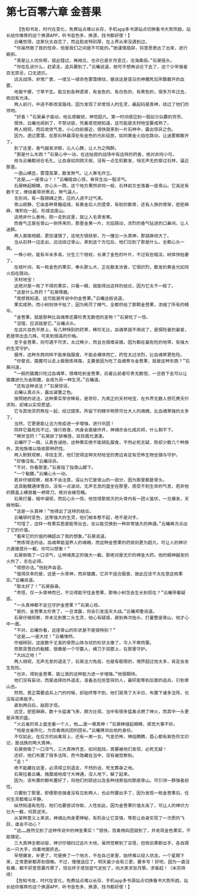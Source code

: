 # 第七百零六章 金菩果
        【告知书友，时代在变化，免费站点难以长存，手机app多书源站点切换看书大势所趋，站长给你推荐的这个换源APP，听书音色多、换源、找书都好使！】
       云曦觉得，这家伙太自恋了，而且脸皮特别厚，在上界从来没遇到过。
       “你虽然救了我的性命，但是我们之间是不可能的。”她谨慎措辞，将意思表达了出来，进行婉拒。
       “真是让人忧伤啊，就此错过，再相见，也许已是岁月变迁，沧海桑田。”石昊摇头。
       “你在乱说什么，赶紧走，追兵要到了。”云曦说道，她可不想再谈论下去了，这个少年强者百无禁忌，口无遮拦。
       远古战场，非常广袤，一缕又一缕赤色雾霭缭绕，据说这是昔日的神魔死后所飘散开的血雾。
       地面干硬，寸草不生。能见到各种遗骨，有金色的、有白色的、有黑色的，很多万年过去，依旧有光泽。
       两人前行，中途不断改变路线，因为发现了非常惊人的生灵，最起码是真神，绕过了他们的领地。
       “好香！”石昊鼻子翕动，他五感敏锐，神觉超凡，第一时间感应到一股如兰似麝的芬芳。
       很快，云曦也闻到了，不禁动容，凭着感觉她知道，这可能是天材地宝要成熟了。
       两人相视，而后收敛气息，小心向前接近，很快就来到一片石林中，露出惊异之色。
       因为，透过雾霭，在那石林最深处有金色的光彩绽放，如同黄金火焰在跳动，让迷雾都散开了。
       到了这里，香气越发浓郁，沁人心脾，让人为之陶醉。
       “那是什么东西？”石昊心中一动，在这枯寂的战场中有这样的药香，绝对非同小可。
       他与云曦都闭合毛孔，让自身如同寂灭般，没有一点生机散发，悄无声无的穿过石林，逼近那里。
       一座山横亘，雾霭笼罩，散发煞气，让人寒毛炸立。
       “这是……一座骨山？！”云曦暗自心惊，脊背生出一股凉气。
       石昊眯起眼睛，亦心头一跳，这个地方果然非同一般，石林前方坐落着一座骨山。它高足有数千丈，缭绕着带状黑云，煞气逼人。
       无形间，有一股磅礴之势，压的人透不过气来。
       骨山寂静，它由各种骨骼组成，有黄金巨人的遗骨，有蛟的骸骨，还有人族的骨架，密密麻麻，堆积在一起，形成这座山。
       这绝非什么善地，刚一走到这里，就让人毛骨发寒。
       而香气正是在骨山一侧传来的，那里金黄一片，光焰跳动，浓烈的香气钻进的口鼻间，让人迷醉。
       两人面面相觑，更加谨慎了，这地方很妖邪，万一撞见一头真神，那就麻烦大了。
       当从石林一边走出，远远绕过骨山，来到这个方位后，他们见到了那是什么，全都心头一跳。
       一株小树，能有半米多高，分生三个枝杈，长满了金色的叶片，不过有些暗淡，树体快枯萎了。
       在枝叶间，有一枚金色的果实，拳头那么大，正在散发浓香，它很炽烈，散发的黄金光如同火焰在跳动。
       天材地宝！
       这绝对是一枚了不得的果实，只看一眼，就能得出这样的结论，因为它太不一般了。
       “这是什么奇药？”石昊琢磨。
       “我想我知道，这可能是传说中的金菩果。”云曦这般说道。
       果实成熟，而小树则快干枯了，因为耗尽了精气，全都供给了那颗金菩果，浓缩了所有的精华。
       “金菩果，就是那种比血魂草还要珍贵无数倍的圣物？”石昊吃了一惊。
       “没错，应该就是它。”云曦点头。
       在这片血色平原上，有几种特别的药草，稀珍无比，血魂草就不用说了，是探险者的最爱，若是带出去几株，可卖到很高的价格。
       至于金菩果，则可遇不可求，太过稀少，而且也很难采摘，因为都在最危险的地带，有强大的生灵守护。
       据传，这种东西同样不能单独服食，不能会爆体而亡，药性太过浓烈，比血魂草更危险。
       “你曾说，猿魔可以走上极致炼体路，主要是因为吃了血魂草与金菩果，就是这种东西？”石昊问道。
       “一般的猿魔只吃过血魂草，很难吃到金菩果，后者比前者珍贵无数倍，一旦吞下去可以让猿魔进化为金刚魔，会成为另一种生灵。”云曦道。
       “还有这种说法？”石昊惊讶。
       云曦认真点头，露出凝重之色。
       按照她的说法，这种果实举世稀有，是奇珍，为真正的天材地宝，在外界无数人想花费天价求购，却难以实现愿望。
       它与其他灵药熬在一起，经过提炼，所留下的精华物质可壮大人的魂魄，比血魂草强的太多了。
       当然，它更是能让法力免疫进一步增强，进行巩固！
       同样它最危险不过，强行吞食，肉身会直接炸开，神魂亦会化成灰烬，什么剩不下。
       “稀世宝药！”石昊舔了舔嘴唇，双目霞光湛湛。
       云曦吓了一跳，认真告诫他，这种果实绝不能胡乱服食，不然必死无疑，除却少数几个种族外，其他族难以吸收那种药性。
       两人默默观察，寻找生灵，他们觉得这种天材地宝的旁边肯定有恐怖生物坐镇与守护。
       “好像没有。”云曦讶异。
       “不对，你看那里。”石昊指了指骨山脚下。
       “一个骷髅。”云曦心头一动。
       若非仔细观察，根本不会注意，误以为它是骨山的一部分，因为那里都是骨头。
       这具骷髅通体雪白，没有一点波动，无声无息的盘坐在那里，感受不到生命的气息，若非他的膝盖上横放着一柄骨刀，绝对会被忽略。
       石昊打量，暗中凝视，而后心头一惊，他觉得那寂灭的头骨内有一团火蛰伏，一旦爆发，天崩地裂。
       “这是一头真神！”他得出了这样的结论。
       云曦顿时变色，这等强大的生灵，他们根本惹不起，绝不是对手。
       “可惜了，这样一枚果实若是能带出去，足以能交换到一种非常强大的神通。”云曦再次点出了它的价值。
       “看来它的价值的确超出了我的想象。”石昊说道。
       “熬炼得法的话，血魂草能滋养人的魂魄，而这种金菩果的药效则更为超凡，可让人的神识力直接提升一截，你可以想象！”
       石昊倒吸了一口凉气，让神魂真正的强大一截，那绝对是无价的神圣大药。他的眼神越发的火热了，志在必得。
       “得想办法。”他轻声自语。
       “值得庆幸的是，这是一头骨神，而非猿魔，它并不适合服食，故此应该不太在意这枚果实。”云曦说道。
       “那太好了！”石昊振奋。
       “奇怪，仅一头骨神而已，不见得能守住金菩果，那株小树怎会生长到现在？”云曦带着疑惑。
       “一头真神都不足已守护金菩果？”石昊心惊。
       “是的，金菩果太珍贵了，一旦泄露，将会引发连天大战。”云曦郑重说道。
       石昊仔细观察，并未见到第二头生灵，他心有疑惑，直到再次抬头，打量整座骨山，他才心中一震。
       “不对，云曦你看，这座骨山的形状是不是很特别？”
       “这是……一座大坟！”云曦悚然。
       仔细辨别，这座数千丈高的骨质山体与坟的形状太像了，令人不寒而栗。
       而那具雪白的骷髅，很像是一个守墓人，横刀于双膝上，在那里守护。
       “大凶之地！”
       两人相视，无声无息的退走了，石昊法力免疫，也是有极限的，境界超过他太多，肯定会发生危险。
       “也许，得到金菩果，能让我的这种能力进一步增强。”他很期待。
       他们没有妄动，而是选择向外退走，准备去拉些垫背的人，最好能等到后面的追兵，引到骨山去。
       然而，真正需要追兵上门的时候，却始终等不到，他们晃荡了大半日，布置下诸多法阵，也没有迎来敌手。
       直到两日后，敌踪才现。
       远空，密密麻麻，数十头猛禽飞来，颇为壮观，当中有很多猛禽点燃了神火，而其中一头更是异常炽盛。
       “火云雀的背上盘坐着一个人，他……是一尊真神！”石昊眯缝起眼睛，感觉大事不妙。
       “他是龙雀所化，为百禽佣兵团的团长。”云曦猜测出他的身份。
       不仅如此，在后方的凶禽背上，还有一男一女，气息恐怖，神焰腾腾，眉心都有紫色符文印记，是战族的两大真神。
       石昊倒吸了一口凉气，三大真神齐至，如何抵挡，真要被他们发现，必死无疑！
       还好，他们布置了很多法阵，而今隐藏在当中，没有被觉察到。
       “走！”
       绝不能藏在这里，必须得立刻退走，不然的话，死无葬身之地。
       石昊拉着云曦，施展缩地成寸大神通，没入地下，躲了起来。
       因为，该布置的都布置好了，将他们的踪迹以及各种线索指向那座骨山，可引领一群强者前往。
       只要到了那里，即便那些强者没有见到两人，也必然要出手了，因为发现一枚金菩果后，任何生灵都难以平静。
       纵然知道有危险，他们也要尝试夺取，人性如此，因为金菩果价值太高了，可让人的神识力壮大一截，何其逆天。
       从某种意义上来说，神魂比肉身更神秘，有机会让它变强，等若让自身实现了一次质的飞跃，谁会不动心？
       “这……居然见到了这种传说中的神圣果实！”很快，百禽佣兵团就到了，并发现金色果实，不能镇定。
       三大真神全都动容，神识仔细扫过这片大地，虽然觉察到了古怪，但依旧果断出手，各自探出一只大手，向着地面抓去。
       早想爆发，补更了，可是换了一个地方，不在自己家里，始终难以投入状态。一个星期下来，正常更新都弄到很晚。不过，慢慢适应了，明天最少会有三更，要多写！好吧，因为一直没有爆，都不好意思要月票了，现在终于感觉底气足些了，向大家求张月票。求奋起！（未完待续）
       【告知书友，时代在变化，免费站点难以长存，手机app多书源站点切换看书大势所趋，站长给你推荐的这个换源APP，听书音色多、换源、找书都好使！】